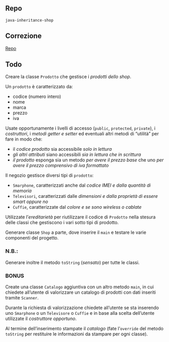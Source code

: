 ## Repo
`java-inheritance-shop`

## Correzione
[Repo](https://github.com/Guybrush3791/exp-java-4-java-inheritance-shop)

## Todo
Creare la classe `Prodotto` che gestisce i *prodotti dello shop*. 

Un `prodotto` è caratterizzato da:
- codice (numero intero)
- nome
- marca
- prezzo
- iva

Usate opportunamente i livelli di accesso (`public`, `protected`, `private`), i *costruttori*, i *metodi getter e setter* ed eventuali altri metodi di “utilità” per fare in modo che:
- il *codice prodotto* sia accessibile *solo in lettura*
- *gli altri attributi* siano accessibili *sia in lettura che in scrittura*
- *il prodotto* esponga sia un metodo *per avere il prezzo base* che uno *per avere il prezzo comprensivo di iva formattato*

Il negozio gestisce diversi tipi di `prodotto`: 
- `Smarphone`, caratterizzati anche dal *codice IMEI e dalla quantità di memoria*
- `Televisori`, caratterizzati dalle *dimensioni e dalla proprietà di essere smart oppure no*
- `Cuffie`, caratterizzate dal *colore e se sono wireless o cablate*

Utilizzate l’*ereditarietà* per riutilizzare il codice di `Prodotto` nella stesura delle classi che gestiscono i vari sotto tipi di prodotto.

Generare classe `Shop` a parte, dove inserire il `main` e testare le varie componenti del progetto.

### N.B.:
Generare inoltre il metodo `toString` (*sensato*) per tutte le classi.

### BONUS
Create una classe `Catalogo` aggiuntiva con un altro metodo `main`, in cui chiedete all’utente di valorizzare un catalogo di prodotti con dati inseriti tramite `Scanner`. 

Durante la richiesta di valorizzazione chiedete all’utente se sta inserendo uno `Smarphone` o un `Televisore` o `Cuffie` e in base alla scelta dell’utente utilizzate il *costruttore opportuno*.

Al termine dell’inserimento stampate il *catalogo* (fate l’`override` del metodo `toString` per restituire le informazioni da stampare per ogni classe).